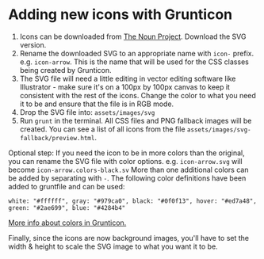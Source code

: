 # Adding new icons with Grunticon
1. Icons can be downloaded from [The Noun Project](http://thenounproject.com/). Download the SVG version.
1. Rename the downloaded SVG to an appropriate name with `icon-` prefix. e.g. `icon-arrow`. This is the name that will be used for the CSS classes being created by Grunticon.  
1. The SVG file will need a little editing in vector editing software like Illustrator - make sure it's on a 100px by 100px canvas to keep it consistent with the rest of the icons. Change the color to what you need it to be and ensure that the file is in RGB mode. 
1. Drop the SVG file into: `assets/images/svg`
1. Run `grunt` in the terminal. All CSS files and PNG fallback images will be created. You can see a list of all icons from the file `assets/images/svg-fallback/preview.html`.

Optional step: If you need the icon to be in more colors than the original, you can rename the SVG file with color options. e.g. `icon-arrow.svg` will become `icon-arrow.colors-black.sv` More than one additional colors can be added by separating with `-`. The following color definitions have been added to gruntfile and can be used:  

    white: "#ffffff", gray: "#979ca0", black: "#0f0f13", hover: "#ed7a48", green: "#2ae699", blue: "#4284b4"
  
[More info about colors in Grunticon.](https://github.com/filamentgroup/grunticon#automating-color-variations)

Finally, since the icons are now background images, you'll have to set the width & height to scale the SVG image to what you want it to be. 
